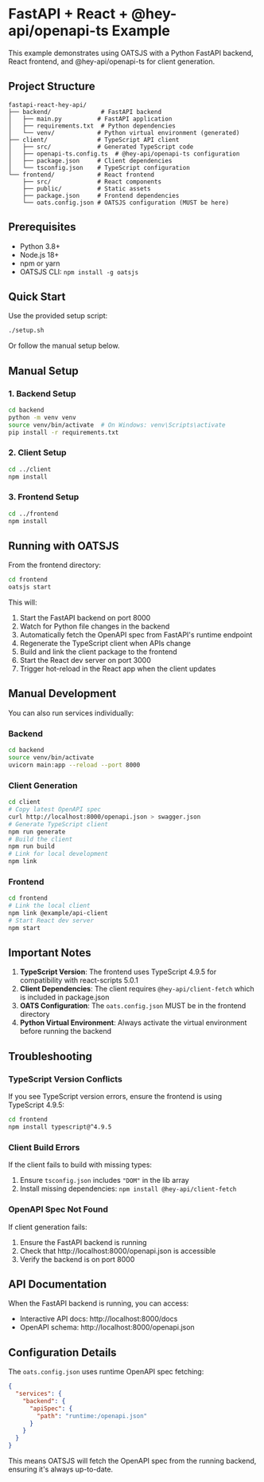 # FastAPI + React + @hey-api/openapi-ts Example

This example demonstrates using OATSJS with a Python FastAPI backend, React frontend, and @hey-api/openapi-ts for client generation.

## Project Structure

```
fastapi-react-hey-api/
├── backend/              # FastAPI backend
│   ├── main.py          # FastAPI application
│   ├── requirements.txt  # Python dependencies
│   └── venv/            # Python virtual environment (generated)
├── client/              # TypeScript API client
│   ├── src/             # Generated TypeScript code
│   ├── openapi-ts.config.ts  # @hey-api/openapi-ts configuration
│   ├── package.json     # Client dependencies
│   └── tsconfig.json    # TypeScript configuration
└── frontend/            # React frontend
    ├── src/             # React components
    ├── public/          # Static assets
    ├── package.json     # Frontend dependencies
    └── oats.config.json # OATSJS configuration (MUST be here)
```

## Prerequisites

- Python 3.8+
- Node.js 18+
- npm or yarn
- OATSJS CLI: `npm install -g oatsjs`

## Quick Start

Use the provided setup script:

```bash
./setup.sh
```

Or follow the manual setup below.

## Manual Setup

### 1. Backend Setup

```bash
cd backend
python -m venv venv
source venv/bin/activate  # On Windows: venv\Scripts\activate
pip install -r requirements.txt
```

### 2. Client Setup

```bash
cd ../client
npm install
```

### 3. Frontend Setup

```bash
cd ../frontend
npm install
```

## Running with OATSJS

From the frontend directory:

```bash
cd frontend
oatsjs start
```

This will:
1. Start the FastAPI backend on port 8000
2. Watch for Python file changes in the backend
3. Automatically fetch the OpenAPI spec from FastAPI's runtime endpoint
4. Regenerate the TypeScript client when APIs change
5. Build and link the client package to the frontend
6. Start the React dev server on port 3000
7. Trigger hot-reload in the React app when the client updates

## Manual Development

You can also run services individually:

### Backend
```bash
cd backend
source venv/bin/activate
uvicorn main:app --reload --port 8000
```

### Client Generation
```bash
cd client
# Copy latest OpenAPI spec
curl http://localhost:8000/openapi.json > swagger.json
# Generate TypeScript client
npm run generate
# Build the client
npm run build
# Link for local development
npm link
```

### Frontend
```bash
cd frontend
# Link the local client
npm link @example/api-client
# Start React dev server
npm start
```

## Important Notes

1. **TypeScript Version**: The frontend uses TypeScript 4.9.5 for compatibility with react-scripts 5.0.1
2. **Client Dependencies**: The client requires `@hey-api/client-fetch` which is included in package.json
3. **OATS Configuration**: The `oats.config.json` MUST be in the frontend directory
4. **Python Virtual Environment**: Always activate the virtual environment before running the backend

## Troubleshooting

### TypeScript Version Conflicts
If you see TypeScript version errors, ensure the frontend is using TypeScript 4.9.5:
```bash
cd frontend
npm install typescript@^4.9.5
```

### Client Build Errors
If the client fails to build with missing types:
1. Ensure `tsconfig.json` includes `"DOM"` in the lib array
2. Install missing dependencies: `npm install @hey-api/client-fetch`

### OpenAPI Spec Not Found
If client generation fails:
1. Ensure the FastAPI backend is running
2. Check that http://localhost:8000/openapi.json is accessible
3. Verify the backend is on port 8000

## API Documentation

When the FastAPI backend is running, you can access:
- Interactive API docs: http://localhost:8000/docs
- OpenAPI schema: http://localhost:8000/openapi.json

## Configuration Details

The `oats.config.json` uses runtime OpenAPI spec fetching:
```json
{
  "services": {
    "backend": {
      "apiSpec": {
        "path": "runtime:/openapi.json"
      }
    }
  }
}
```

This means OATSJS will fetch the OpenAPI spec from the running backend, ensuring it's always up-to-date.